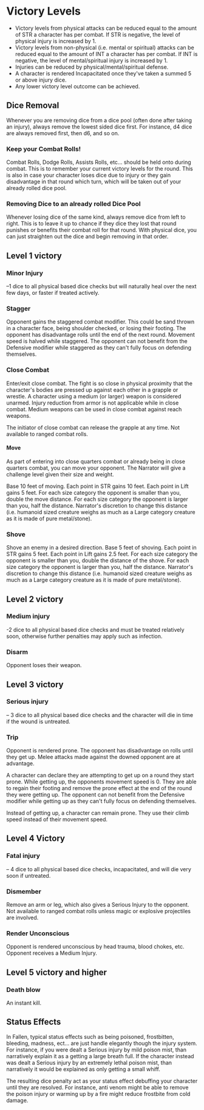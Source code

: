 # Victory Levels

- Victory levels from physical attacks can be reduced equal to the amount of STR a character has per combat. If STR is negative, the level of physical injury is increased by 1.
- Victory levels from non-physical (i.e. mental or spiritual) attacks can be reduced equal to the amount of INT a character has per combat. If INT is negative, the level of mental/spiritual injury is increased by 1.
- Injuries can be reduced by physical/mental/spiritual defense.
- A character is rendered Incapacitated once they've taken a summed 5 or above injury dice.
- Any lower victory level outcome can be achieved.

## Dice Removal

Whenever you are removing dice from a dice pool (often done after taking an injury), always remove the lowest sided dice first. For instance, d4 dice are always removed first, then d6, and so on.

### Keep your Combat Rolls!

Combat Rolls, Dodge Rolls, Assists Rolls, etc... should be held onto during combat. This is to remember your current victory levels for the round. This is also in case your character loses dice due to injury or they gain disadvantage in that round which turn, which will be taken out of your already rolled dice pool.

### Removing Dice to an already rolled Dice Pool

Whenever losing dice of the same kind, always remove dice from left to right. This is to leave it up to chance if they dice they lost that round punishes or benefits their combat roll for that round. With physical dice, you can just straighten out the dice and begin removing in that order.

## Level 1 victory

### Minor Injury

–1 dice to all physical based dice checks but will naturally heal over the next few days, or faster if treated actively.

### Stagger

Opponent gains the staggered combat modifier. This could be sand thrown in a character face, being shoulder checked, or losing their footing. The opponent has disadvantage rolls until the end of the next round. Movement speed is halved while staggered. The opponent can not benefit from the Defensive modifier while staggered as they can't fully focus on defending themselves.

### Close Combat

Enter/exit close combat. The fight is so close in physical proximity that the character's bodies are pressed up against each other in a grapple or wrestle. A character using a medium (or larger) weapon is considered unarmed. Injury reduction from armor is not applicable while in close combat. Medium weapons can be used in close combat against reach weapons.

The initiator of close combat can release the grapple at any time. Not available to ranged combat rolls.

#### Move

As part of entering into close quarters combat or already being in close quarters combat, you can move your opponent. The Narrator will give a challenge level given their size and weight.

Base 10 feet of moving. Each point in STR gains 10 feet. Each point in Lift gains 5 feet. For each size category the opponent is smaller than you, double the move distance. For each size category the opponent is larger than you, half the distance. Narrator's discretion to change this distance (i.e. humanoid sized creature weighs as much as a Large category creature as it is made of pure metal/stone).

### Shove

Shove an enemy in a desired direction. Base 5 feet of shoving. Each point in STR gains 5 feet. Each point in Lift gains 2.5 feet. For each size category the opponent is smaller than you, double the distance of the shove. For each size category the opponent is larger than you, half the distance. Narrator's discretion to change this distance (i.e. humanoid sized creature weighs as much as a Large category creature as it is made of pure metal/stone).

## Level 2 victory

### Medium injury

-2 dice to all physical based dice checks and must be treated relatively soon, otherwise further penalties may apply such as infection.

### Disarm

Opponent loses their weapon.

## Level 3 victory

### Serious injury

– 3 dice to all physical based dice checks and the character will die in time if the wound is untreated.

### Trip

Opponent is rendered prone. The opponent has disadvantage on rolls until they get up. Melee attacks made against the downed opponent are at advantage.

A character can declare they are attempting to get up on a round they start prone. While getting up, the opponents movement speed is 0. They are able to regain their footing and remove the prone effect at the end of the round they were getting up. The opponent can not benefit from the Defensive modifier while getting up as they can't fully focus on defending themselves.

Instead of getting up, a character can remain prone. They use their climb speed instead of their movement speed.

## Level 4 Victory

### Fatal injury

– 4 dice to all physical based dice checks, incapacitated, and will die very soon if untreated.

### Dismember

Remove an arm or leg, which also gives a Serious Injury to the opponent. Not available to ranged combat rolls unless magic or explosive projectiles are involved.

### Render Unconscious

Opponent is rendered unconscious by head trauma, blood chokes, etc. Opponent receives a Medium Injury.

## Level 5 victory and higher

### Death blow

An instant kill.

## Status Effects

In Fallen, typical status effects such as being poisoned, frostbitten, bleeding, madness, ect... are just handle elegantly though the injury system. For instance, if you were dealt a Serious injury by mild poison mist, than narratively explain it as a getting a large breath full. If the character instead was dealt a Serious injury by an extremely lethal poison mist, than narratively it would be explained as only getting a small whiff.

The resulting dice penalty act as your status effect debuffing your character until they are resolved. For instance, anti venom might be able to remove the poison injury or warming up by a fire might reduce frostbite from cold damage.
